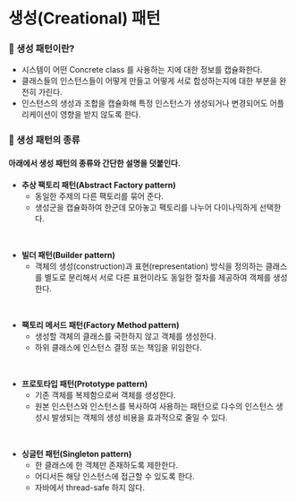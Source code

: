 # 생성(Creational) 패턴

### 👀️ 생성 패턴이란?

- 시스템이 어떤 Concrete class 를 사용하는 지에 대한 정보를 캡슐화한다.
- 클래스들의 인스턴스들이 어떻게 만들고 어떻게 서로 합성하는지에 대한 부분을 완전히 가린다.
- 인스턴스의 생성과 조합을 캡슐화해 특정 인스턴스가 생성되거나 변경되어도 어플리케이션이 영향을 받지 않도록 한다.

### 👀️ 생성 패턴의 종류

#### 아래에서 생성 패턴의 종류와 간단한 설명을 덧붙인다.

- **추상 팩토리 패턴(Abstract Factory pattern)**
    - 동일한 주제의 다른 팩토리를 묶어 준다.
    - 생성군을 캡슐화하여 한군데 모아놓고 팩토리를 나누어 다이나믹하게 선택한다.

<br>

- **빌더 패턴(Builder pattern)**
  - 객체의 생성(construction)과 표현(representation) 방식을 정의하는 클래스를 별도로 분리해서 서로 다른 표현이라도 동일한 절차를 제공하여 객체를 생성한다.

<br>

- **팩토리 메서드 패턴(Factory Method pattern)**
  - 생성할 객체의 클래스를 국한하지 않고 객체를 생성한다.
  - 하위 클래스에 인스턴스 결정 또는 책임을 위임한다.

<br>

- **프로토타입 패턴(Prototype pattern)**
  - 기존 객체를 복제함으로써 객체를 생성한다.
  - 원본 인스턴스와 인스턴스를 복사하여 사용하는 패턴으로 다수의 인스턴스 생성시 발생되는 객체의 생성 비용을 효과적으로 줄일 수 있다.

<br>

- **싱글턴 패턴(Singleton pattern)**
  - 한 클래스에 한 객체만 존재하도록 제한한다.
  - 어디서든 해당 인스턴스에 접근할 수 있도록 한다.
  - 자바에서 thread-safe 하지 않다.

<br>

